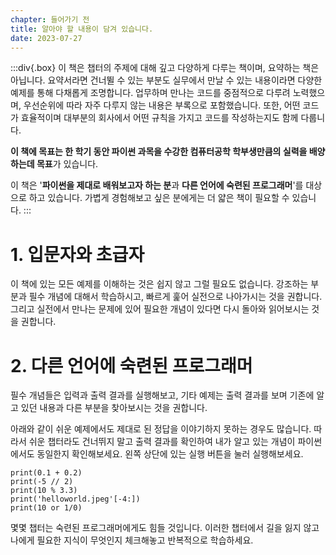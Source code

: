 ```yaml
---
chapter: 들어가기 전
title: 알아야 할 내용이 담겨 있습니다.
date: 2023-07-27
---
```


:::div{.box}
이 책은 챕터의 주제에 대해 깊고 다양하게 다루는 책이며, 요약하는 책은 아닙니다. 요약서라면 건너뛸 수 있는 부분도 실무에서 만날 수 있는 내용이라면 다양한 예제를 통해 다채롭게 조명합니다. 업무하며 만나는 코드를 중점적으로 다루려 노력했으며, 우선순위에 따라 자주 다루지 않는 내용은 부록으로 포함했습니다. 또한, 어떤 코드가 효율적이며 대부분의 회사에서 어떤 규칙을 가지고 코드를 작성하는지도 함께 다룹니다.

**이 책에 목표는 한 학기 동안 파이썬 과목을 수강한 컴퓨터공학 학부생만큼의 실력을 배양하는데 목표**가 있습니다.

이 책은 '**파이썬을 제대로 배워보고자 하는 분**과 **다른 언어에 숙련된 프로그래머**'를 대상으로 하고 있습니다. 가볍게 경험해보고 싶은 분에게는 더 얇은 책이 필요할 수 있습니다.
:::

# 1. 입문자와 초급자

이 책에 있는 모든 예제를 이해하는 것은 쉽지 않고 그럴 필요도 없습니다. 강조하는 부분과 필수 개념에 대해서 학습하시고, 빠르게 훑어 실전으로 나아가시는 것을 권합니다. 그리고 실전에서 만나는 문제에 있어 필요한 개념이 있다면 다시 돌아와 읽어보시는 것을 권합니다.

# 2. 다른 언어에 숙련된 프로그래머

필수 개념들은 입력과 출력 결과를 실행해보고, 기타 예제는 출력 결과를 보며 기존에 알고 있던 내용과 다른 부분을 찾아보시는 것을 권합니다.

아래와 같이 쉬운 예제에서도 제대로 된 정답을 이야기하지 못하는 경우도 많습니다. 따라서 쉬운 챕터라도 건너뛰지 말고 출력 결과를 확인하여 내가 알고 있는 개념이 파이썬에서도 동일한지 확인해보세요. 왼쪽 상단에 있는 실행 버튼을 눌러 실행해보세요.

```python-exec
print(0.1 + 0.2)
print(-5 // 2)
print(10 % 3.3)
print('helloworld.jpeg'[-4:])
print(10 or 1/0)
```

몇몇 챕터는 숙련된 프로그래머에게도 힘들 것입니다. 이러한 챕터에서 길을 잃지 않고 나에게 필요한 지식이 무엇인지 체크해놓고 반복적으로 학습하세요.
